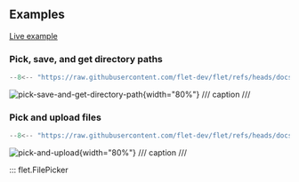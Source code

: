 ## Examples

[Live example](https://flet-controls-gallery.fly.dev/utility/filepicker)

### Pick, save, and get directory paths

```python
--8<-- "https://raw.githubusercontent.com/flet-dev/flet/refs/heads/docs/fix-links/sdk/python/examples/controls/file-picker/pick-save-and-get-directory-path.py"
```

![pick-save-and-get-directory-path](https://raw.githubusercontent.com/flet-dev/flet/docs/fix-links/sdk/python/examples/controls/file-picker/media/pick-save-and-get-directory-path.png){width="80%"}
/// caption
///


### Pick and upload files

```python
--8<-- "https://raw.githubusercontent.com/flet-dev/flet/refs/heads/docs/fix-links/sdk/python/examples/controls/file-picker/pick-and-upload.py"
```

![pick-and-upload](https://raw.githubusercontent.com/flet-dev/flet/docs/fix-links/sdk/python/examples/controls/file-picker/media/pick-and-upload.png){width="80%"}
/// caption
///

::: flet.FilePicker
